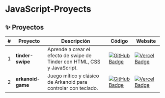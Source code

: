 # JavaScript-Proyects

## ✨ Proyectos

| #   | Proyecto          | Descripción                                                              | Código                                                                                                                                                                                    | Website                                                                                                                                                 |
| --- | ----------------- | ------------------------------------------------------------------------ | ----------------------------------------------------------------------------------------------------------------------------------------------------------------------------------------- | ------------------------------------------------------------------------------------------------------------------------------------------------------- |
| 1   | **tinder-swipe**  | Aprende a crear el efecto de swipe de Tinder con HTML, CSS y JavaScript. | [![GitHub Badge](https://img.shields.io/badge/Código-181717?logo=github&logoColor=fff&style=flat-square)](https://github.com/midudev/javascript-100-proyectos/tree/main/01-tinder-swipe)  | [![Vercel Badge](https://img.shields.io/badge/Website-000?logo=vercel&logoColor=fff&style=flat-square)](https://www.javascript100.dev/01-tinder-swipe)  |
| 2   | **arkanoid-game** | Juego mítico y clásico de Arkanoid para controlar con teclado.           | [![GitHub Badge](https://img.shields.io/badge/Código-181717?logo=github&logoColor=fff&style=flat-square)](https://github.com/midudev/javascript-100-proyectos/tree/main/02-arkanoid-game) | [![Vercel Badge](https://img.shields.io/badge/Website-000?logo=vercel&logoColor=fff&style=flat-square)](https://www.javascript100.dev/02-arkanoid-game) |
